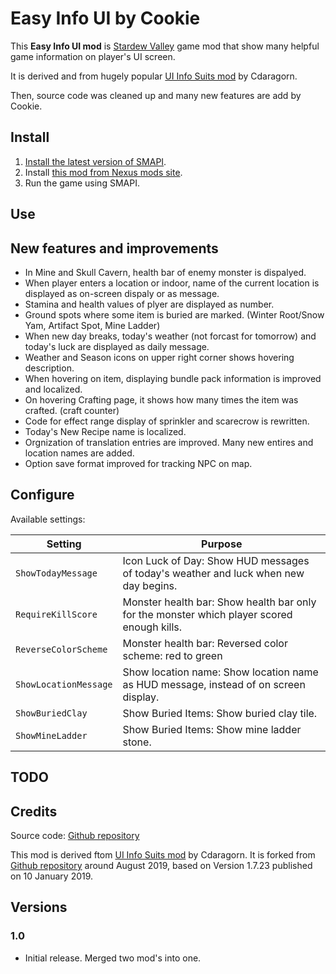 Easy Info UI by Cookie
========

This **Easy Info UI mod** is [Stardew Valley](http://stardewvalley.net/) game mod
that show many helpful game information on player's UI screen.

It is derived and from hugely popular
[UI Info Suits mod](https://www.nexusmods.com/stardewvalley/mods/1150) by Cdaragorn.

Then, source code was cleaned up and many new features are add by Cookie.

## Install
1. [Install the latest version of SMAPI](https://smapi.io).
2. Install [this mod from Nexus mods site](http://www.nexusmods.com/stardewvalley/mods/???).
3. Run the game using SMAPI.

## Use

## New features and improvements

* In Mine and Skull Cavern, health bar of enemy monster is dispalyed.
* When player enters a location or indoor, name of the current location
is displayed as on-screen dispaly or as message.
* Stamina and health values of plyer are displayed as number.
* Ground spots where some item is buried are marked. (Winter Root/Snow Yam, Artifact Spot, Mine Ladder)
* When new day breaks, today's weather (not forcast for tomorrow) and today's luck are displayed as daily message.
* Weather and Season icons on upper right corner shows hovering description.
* When hovering on item, displaying bundle pack information is improved and localized.
* On hovering Crafting page, it shows how many times the item was crafted. (craft counter)
* Code for effect range display of sprinkler and scarecrow is rewritten.
* Today's New Recipe name is localized.
* Orgnization of translation entries are improved. Many new entires and location names are added.
* Option save format improved for tracking NPC on map.

## Configure

Available settings:

Setting                     | Purpose
----------------------------|-----------
`ShowTodayMessage`        | Icon Luck of Day: Show HUD messages of today's weather and luck when new day begins.
`RequireKillScore`        | Monster health bar: Show health bar only for the monster which player scored enough kills.
`ReverseColorScheme`      | Monster health bar: Reversed color scheme: red to green
`ShowLocationMessage`     | Show location name: Show location name as HUD message, instead of on screen display.
`ShowBuriedClay`          | Show Buried Items: Show buried clay tile.
`ShowMineLadder`          | Show Buried Items: Show mine ladder stone.


## TODO

## Credits
Source code: [Github repository](https://github.com/qqkookie/StardewEasyInfoUI/)

This mod is derived ftom [UI Info Suits mod](https://www.nexusmods.com/stardewvalley/mods/1150) by Cdaragorn.
It is forked from [Github repository](https://github.com/cdaragorn/Ui-Info-Suite)
around August 2019, based on Version 1.7.23 published on 10 January 2019.

## Versions

### 1.0
* Initial release. Merged two mod's into one.
